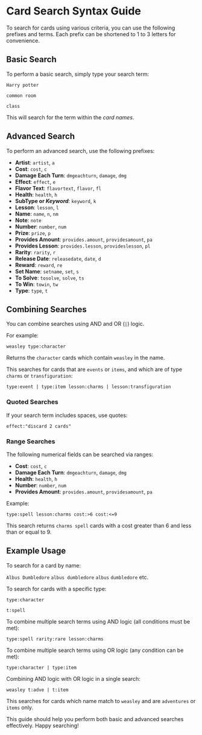 # Card Search Syntax Guide

To search for cards using various criteria, you can use the following prefixes and terms. Each prefix can be shortened to 1 to 3 letters for convenience.

## Basic Search

To perform a basic search, simply type your search term:

`Harry potter`

`common room`

`class`

This will search for the term within the *card names*.

## Advanced Search

To perform an advanced search, use the following prefixes:

- **Artist**: `artist`, `a`
- **Cost**: `cost`, `c`
- **Damage Each Turn**: `dmgeachturn`, `damage`, `dmg`
- **Effect**: `effect`, `e`
- **Flavor Text**: `flavortext`, `flavor`, `fl`
- **Health**: `health`, `h`
- **SubType or *Keyword***: `keyword`, `k`
- **Lesson**: `lesson`, `l`
- **Name**: `name`, `n`, `nm`
- **Note**: `note`
- **Number**: `number`, `num`
- **Prize**: `prize`, `p`
- **Provides Amount**: `provides.amount`, `providesamount`, `pa`
- **Provides Lesson**: `provides.lesson`, `provideslesson`, `pl`
- **Rarity**: `rarity`, `r`
- **Release Date**: `releasedate`, `date`, `d`
- **Reward**: `reward`, `re`
- **Set Name**: `setname`, `set`, `s`
- **To Solve**: `tosolve`, `solve`, `ts`
- **To Win**: `towin`, `tw`
- **Type**: `type`, `t`

## Combining Searches

You can combine searches using AND and OR (`|`) logic.

For example:

`weasley type:character`

Returns the `character` cards which contain `weasley` in the name.

This searches for cards that are `events` or `items`, and which are of type `charms` or `transfiguration`:

`type:event | type:item lesson:charms | lesson:transfiguration`

### Quoted Searches

If your search term includes spaces, use quotes:

`effect:"discard 2 cards"`

### Range Searches

The following numerical fields can be searched via ranges:

- **Cost**: `cost`, `c`
- **Damage Each Turn**: `dmgeachturn`, `damage`, `dmg`
- **Health**: `health`, `h`
- **Number**: `number`, `num`
- **Provides Amount**: `provides.amount`, `providesamount`, `pa`

Example:

`type:spell lesson:charms cost:>6 cost:<=9`

This search returns `charms spell` cards with a cost greater than 6 and less than or equal to 9.

## Example Usage

To search for a card by name:

`Albus Dumbledore` `albus dumbledore` `albus` `dumbledore` etc.

To search for cards with a specific type:

`type:character`

`t:spell`

To combine multiple search terms using AND logic (all conditions must be met):

`type:spell rarity:rare lesson:charms`

To combine multiple search terms using OR logic (any condition can be met):

`type:character | type:item`

Combining AND logic with OR logic in a single search:

`weasley t:adve | t:item`

This searches for cards which name match to `weasley` and are `adventures` or `items` only.

This guide should help you perform both basic and advanced searches effectively. Happy searching!
